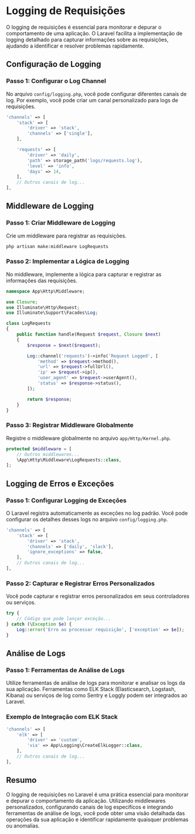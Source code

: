 # Logging de Requisições

O logging de requisições é essencial para monitorar e depurar o comportamento de uma aplicação. O Laravel facilita a implementação de logging detalhado para capturar informações sobre as requisições, ajudando a identificar e resolver problemas rapidamente.

## Configuração de Logging

### Passo 1: Configurar o Log Channel

No arquivo `config/logging.php`, você pode configurar diferentes canais de log. Por exemplo, você pode criar um canal personalizado para logs de requisições.

```php
'channels' => [
    'stack' => [
        'driver' => 'stack',
        'channels' => ['single'],
    ],

    'requests' => [
        'driver' => 'daily',
        'path' => storage_path('logs/requests.log'),
        'level' => 'info',
        'days' => 14,
    ],
    // Outros canais de log...
],
```

## Middleware de Logging

### Passo 1: Criar Middleware de Logging

Crie um middleware para registrar as requisições.

```bash
php artisan make:middleware LogRequests
```

### Passo 2: Implementar a Lógica de Logging

No middleware, implemente a lógica para capturar e registrar as informações das requisições.

```php
namespace App\Http\Middleware;

use Closure;
use Illuminate\Http\Request;
use Illuminate\Support\Facades\Log;

class LogRequests
{
    public function handle(Request $request, Closure $next)
    {
        $response = $next($request);

        Log::channel('requests')->info('Request Logged', [
            'method' => $request->method(),
            'url' => $request->fullUrl(),
            'ip' => $request->ip(),
            'user_agent' => $request->userAgent(),
            'status' => $response->status(),
        ]);

        return $response;
    }
}
```

### Passo 3: Registrar Middleware Globalmente

Registre o middleware globalmente no arquivo `app/Http/Kernel.php`.

```php
protected $middleware = [
    // Outros middlewares...
    \App\Http\Middleware\LogRequests::class,
];
```

## Logging de Erros e Exceções

### Passo 1: Configurar Logging de Exceções

O Laravel registra automaticamente as exceções no log padrão. Você pode configurar os detalhes desses logs no arquivo `config/logging.php`.

```php
'channels' => [
    'stack' => [
        'driver' => 'stack',
        'channels' => ['daily', 'slack'],
        'ignore_exceptions' => false,
    ],
    // Outros canais de log...
],
```

### Passo 2: Capturar e Registrar Erros Personalizados

Você pode capturar e registrar erros personalizados em seus controladores ou serviços.

```php
try {
    // Código que pode lançar exceção...
} catch (\Exception $e) {
    Log::error('Erro ao processar requisição', ['exception' => $e]);
}
```

## Análise de Logs

### Passo 1: Ferramentas de Análise de Logs

Utilize ferramentas de análise de logs para monitorar e analisar os logs da sua aplicação. Ferramentas como ELK Stack (Elasticsearch, Logstash, Kibana) ou serviços de log como Sentry e Loggly podem ser integrados ao Laravel.

### Exemplo de Integração com ELK Stack

```php
'channels' => [
    'elk' => [
        'driver' => 'custom',
        'via' => App\Logging\CreateElkLogger::class,
    ],
    // Outros canais de log...
],
```

## Resumo

O logging de requisições no Laravel é uma prática essencial para monitorar e depurar o comportamento da aplicação. Utilizando middlewares personalizados, configurando canais de log específicos e integrando ferramentas de análise de logs, você pode obter uma visão detalhada das operações da sua aplicação e identificar rapidamente quaisquer problemas ou anomalias.
